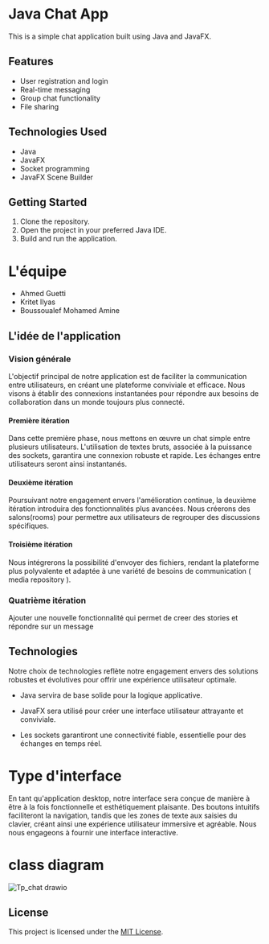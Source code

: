 # Java Chat App

This is a simple chat application built using Java and JavaFX.

## Features

- User registration and login
- Real-time messaging
- Group chat functionality
- File sharing

## Technologies Used

- Java
- JavaFX
- Socket programming
- JavaFX Scene Builder

## Getting Started

1. Clone the repository.
2. Open the project in your preferred Java IDE.
3. Build and run the application.
<!-- 
## Screenshots

![Login Screen](screenshots/login.png)
![Chat Screen](screenshots/chat.png) -->


<!-- ## Contributing

Contributions are welcome! Please fork the repository and submit a pull request. -->
# L'équipe

* Ahmed Guetti
* Kritet Ilyas
* Boussoualef Mohamed Amine
## L'idée de l'application

### Vision générale

L'objectif principal de notre application est de faciliter la communication entre utilisateurs, en créant une plateforme conviviale et efficace. Nous visons à établir des connexions instantanées pour répondre aux besoins de collaboration dans un monde toujours plus connecté.
#### Première itération

Dans cette première phase, nous mettons en œuvre un chat simple entre plusieurs utilisateurs. L'utilisation de textes bruts, associée à la puissance des sockets, garantira une connexion robuste et rapide. Les échanges entre utilisateurs seront ainsi instantanés.

#### Deuxième itération

Poursuivant notre engagement envers l'amélioration continue, la deuxième itération introduira des fonctionnalités plus avancées. Nous créerons des salons(rooms) pour permettre aux utilisateurs de regrouper des discussions spécifiques. 
#### Troisième itération

Nous intégrerons la possibilité d'envoyer des fichiers, rendant la plateforme plus polyvalente et adaptée à une variété de besoins de communication ( media repository ).

### Quatrième itération 

Ajouter une nouvelle fonctionnalité qui permet de creer des stories et répondre sur un message
## Technologies

Notre choix de technologies reflète notre engagement envers des solutions robustes et évolutives pour offrir une expérience utilisateur optimale.

- Java servira de base solide pour la logique applicative.

- JavaFX sera utilisé pour créer une interface utilisateur attrayante et conviviale.

- Les sockets garantiront une connectivité fiable, essentielle pour des échanges en temps réel.
# Type d'interface

En tant qu'application desktop, notre interface sera conçue de manière à être à la fois fonctionnelle et esthétiquement plaisante. Des boutons intuitifs faciliteront la navigation, tandis que les zones de texte aux saisies du clavier, créant ainsi une expérience utilisateur immersive et agréable. Nous nous engageons à fournir une interface interactive.
# class diagram
![Tp_chat drawio](https://github.com/K-Ilyas/java-chat-app/assets/61426347/8bb6bcee-43cf-49e9-8250-61cb47d06361)


## License

This project is licensed under the [MIT License](LICENSE).

